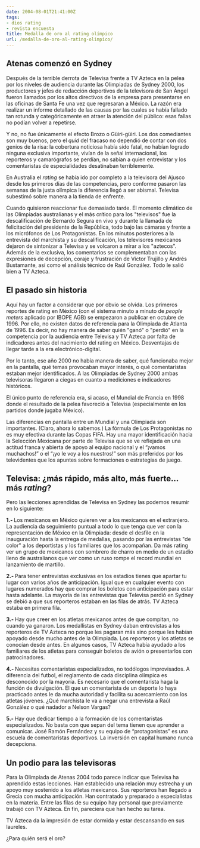 ```yaml
---
date: 2004-08-01T21:41:00Z
tags:
- dios rating
- revista encuesta
title: Medalla de oro al rating olímpico
url: /medalla-de-oro-al-rating-olimpico/
---
```


## Atenas comenzó en Sydney </b>Después de la terrible derrota de Televisa frente a TV Azteca en la pelea por los niveles de audiencia durante las Olimpiadas de Sydney 2000, los productores y jefes de redacción deportivos de la televisora de San Ángel fueron llamados por los altos directivos de la empresa para presentarse en las oficinas de Santa Fe una vez que regresaran a México. La razón era realizar un informe detallado de las causas por las cuales se había fallado tan rotunda y categóricamente en atraer la atención del público: esas fallas no podían volver a repetirse.Y no, no fue únicamente el efecto Brozo o Güiri-güiri. Los dos comediantes son muy buenos, pero el <i>quid</i> del fracaso no dependió de contar con dos genios de la risa: la cobertura noticiosa había sido fatal, no habían logrado ninguna exclusiva importante, vivían de la señal internacional, los reporteros y camarógrafos se perdían, no sabían a quien entrevistar y los comentaristas de especialidades desatinaban terriblemente.En Australia el <i>rating</i> se había ido por completo a la televisora del Ajusco desde los primeros días de las competencias, pero conforme pasaron las semanas de la justa olímpica la diferencia llegó a ser abismal. Televisa subestimó sobre manera a la tienda de enfrente.Cuando quisieron reaccionar fue demasiado tarde. El momento climático de las Olimpiadas australianas y el más crítico para los "televisos" fue la descalificación de Bernardo Segura en vivo y durante la llamada de felicitación del presidente de la República, todo bajo las cámaras y frente a  los micrófonos de Los Protagonistas. En los minutos posteriores a la entrevista del marchista y su descalificación, los televisores mexicanos dejaron de sintonizar a Televisa y se volcaron a mirar a los "aztecos". Además de la exclusiva, los comentarios se complementaban con las expresiones de decepción, coraje y frustración de Víctor Trujillo y Andrés Bustamante, así como el análisis técnico de Raúl González. Todo le salió bien a TV Azteca.## El pasado sin historia </b>Aquí hay un factor a considerar que por obvio se olvida. Los primeros reportes de rating en México (con el sistema minuto a minuto de <i>people meters</i> aplicado por IBOPE AGB) se empezaron a publicar en octubre de 1996. Por ello, no existen datos de referencia para la Olimpiada de Atlanta de 1996. Es decir, no hay manera de saber quién "ganó" o "perdió" en la competencia por la audiencia entre Televisa y TV Azteca por falta de indicadores antes del nacimiento del rating en México. Desventajas de llegar tarde a la era electrónico-digital.Por lo tanto, ese año 2000 no había manera de saber, qué funcionaba mejor en la pantalla, qué temas provocaban mayor interés, o qué comentaristas estaban mejor identificados. A las Olimpiadas de Sydney 2000 ambas televisoras llegaron a ciegas en cuanto a mediciones e indicadores históricos.El único punto de referencia era, si acaso, el Mundial de Francia en 1998 donde el resultado de la pelea favoreció a Televisa (especialmente en los partidos donde jugaba México).Las diferencias en pantalla entre un Mundial y una Olimpiada son importantes. (Claro, ahora lo sabemos.) La fórmula de Los Protagonistas no es muy efectiva durante las Copas FIFA. Hay una mayor identificación hacia la Selección Mexicana por parte de Televisa que se ve reflejada en una actitud franca y abierta de apoyo al equipo nacional y el “¡vamos muchachos!” o el “¡yo le voy a los nuestros!” son más preferidos por los televidentes que los apuntes sobre formaciones o estrategias de juego.## Televisa: ¿más rápido, más alto, más fuerte... más <i>rating</i>? </b>Pero las lecciones aprendidas de Televisa en Sydney las podemos resumir en lo siguiente:<b>1.- </b>Los mexicanos en México quieren ver a los mexicanos en el extranjero. La audiencia da seguimiento puntual a todo lo que tenga que ver con la representación de México en la Olimpiada: desde el desfile en la inauguración hasta la entrega de medallas, pasando por las entrevistas "de color" a los deportistas y los familiares que los acompañan. Da más rating ver un grupo de mexicanos con sombrero de charro en medio de un estadio lleno de australianos que ver como un ruso rompe el record mundial en lanzamiento de martillo.<b>2.- </b>Para tener entrevistas exclusivas en los estadios tienes que apartar tu lugar con varios años de anticipación. Igual que en cualquier evento con lugares numerados hay que comprar los boletos con anticipación para estar hasta adelante. La mayoría de las entrevistas que Televisa perdió en Sydney se debió a que sus reporteros estaban en las filas de atrás. TV Azteca estaba en primera fila.<b>3.- </b>Hay que creer en los atletas mexicanos antes de que compitan, no cuando ya ganaron. Los medallistas en Sydney daban entrevistas a los reporteros de TV Azteca no porque les pagaran más sino porque les habían apoyado desde mucho antes de la Olimpiada. Los reporteros y los atletas se conocían desde antes. En algunos casos, TV Azteca había ayudado a los familiares de los atletas para conseguir boletos de avión o presentarlos con patrocinadores.<b>4.- </b>Necesitas comentaristas especializados, no todólogos improvisados. A diferencia del futbol, el reglamento de cada disciplina olímpica es desconocido por la mayoría. Es necesario que el comentarista haga la función de divulgación. El que un comentarista de un deporte lo haya practicado antes le da mucha autoridad y facilita su acercamiento con los atletas jóvenes. ¿Qué marchista le va a negar una entrevista a Raúl González o qué nadador a Nelson Vargas?<b>5.- </b>Hay que dedicar tiempo a la formación de los comentaristas especializados. No basta con que sepan del tema tienen que aprender a comunicar. José Ramón Fernández y su equipo de “protagonistas” es una escuela de comentaristas deportivos. La inversión en capital humano nunca decepciona.## Un podio para las televisoras </b>Para la Olimpiada de Atenas 2004 todo parece indicar que Televisa ha aprendido estas lecciones. Han establecido una relación muy estrecha y un apoyo muy sostenido a los atletas mexicanos. Sus reporteros han llegado a Grecia con mucha anticipación. Han contratado y preparado a especialistas en la materia. Entre las filas de su equipo hay personal que previamente trabajó con TV Azteca. En fin, pareciera que han hecho su tarea.TV Azteca da la impresión de estar dormida y estar descansando en sus laureles.¿Para quién será el oro?